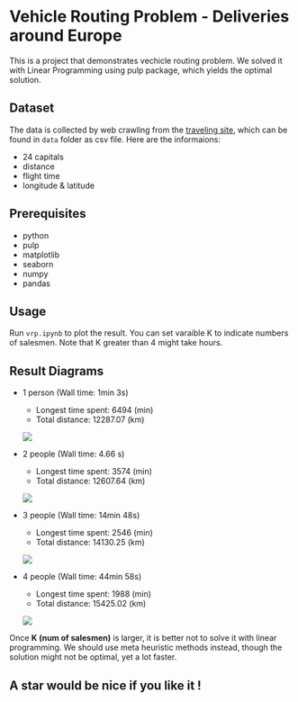 # Vehicle Routing Problem - Deliveries around Europe

This is a project that demonstrates vechicle routing problem. We solved it with Linear Programming using pulp package, which yields the optimal solution.

## Dataset

The data is collected by web crawling from the [traveling site](), which can be found in ```data``` folder as csv file. Here are the informaions:

- 24 capitals
- distance
- flight time
- longitude  & latitude

## Prerequisites

- python
- pulp
- matplotlib
- seaborn
- numpy
- pandas

## Usage

Run ```vrp.ipynb``` to plot the result. You can set varaible K to indicate numbers of salesmen. Note that K greater than 4 might take hours.

## Result Diagrams

- 1 person (Wall time: 1min 3s)
    - Longest time spent: 6494 (min)
    - Total distance: 12287.07 (km)

    ![](https://i.imgur.com/khy8Lek.png)

- 2 people (Wall time: 4.66 s)
    - Longest time spent: 3574 (min)
    - Total distance: 12607.64 (km)

    ![](https://i.imgur.com/5NM2ZQ1.png)

- 3 people (Wall time: 14min 48s)
    - Longest time spent: 2546 (min)
    - Total distance: 14130.25 (km)

    ![](https://i.imgur.com/mFugpKP.png)

- 4 people (Wall time: 44min 58s)
    - Longest time spent: 1988 (min)
    - Total distance: 15425.02 (km)

    ![](https://i.imgur.com/EIDcAlH.png)

Once **K (num of salesmen)** is larger, it is better not to solve it with linear programming. We should use meta heuristic methods instead, though the solution might not be optimal, yet a lot faster.


## A star would be nice if you like it !
